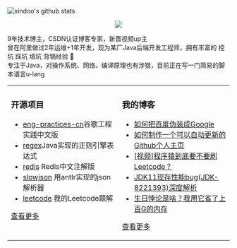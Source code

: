  
![xindoo's github stats](https://github-readme-stats.vercel.app/api?username=xindoo&show_icons=true&theme=graywhite)  
<p align="center">
  <img src="https://github-readme-stats.vercel.app/api?username=xindoo&show_icons=true&theme=graywhite"/>
</p>

9年技术博主，CSDN认证博客专家，新晋视频up主  
曾在阿里做过2年运维+1年开发，现为某厂Java后端开发工程师，拥有丰富的 挖坑 踩坑 填坑 背锅经验 🐶   
专注于Java，对操作系统、网络、编译原理也有涉猎，目前正在写一门简易的脚本语言u-lang	 


<table><tr>
<td valign="top" width="50%">

### 开源项目  
- [eng-practices-cn](https://github.com/xindoo/eng-practices-cn)谷歌工程实践中文版	
- [regex](https://github.com/xindoo/regex)Java实现的正则引擎表达式	
- [redis](https://github.com/xindoo/redis) Redis中文注解版  
- [slowjson](https://github.com/xindoo/slowjson) 用antlr实现的json解析器  
- [leetcode](https://github.com/xindoo/leetcode) 我的Leetcode题解   
   
[查看更多](https://github.com/xindoo/)	 

	
</td>
<td valign="top" width="50%">

### 我的博客
- [如何把百度伪装成Google](https://xindoo.blog.csdn.net/article/details/107898953)
- [如何制作一个可以自动更新的Github个人主页](https://xindoo.blog.csdn.net/article/details/107897691)
- [[视频]程序猿到底要不要刷Leetcode？](https://xindoo.blog.csdn.net/article/details/107757378)
- [JDK11现存性能bug(JDK-8221393)深度解析](https://xindoo.blog.csdn.net/article/details/107291487)
- [生日悖论是啥？我用它省了上百G的内存](https://xindoo.blog.csdn.net/article/details/107120414)

[查看更多](https://xindoo.blog.csdn.net/)

</td>
</tr></table>
